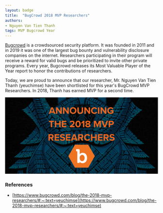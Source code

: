 ```yaml
---
layout: badge
title:  "BugCrowd 2018 MVP Researchers"
authors:
- Nguyen Van Tien Thanh
tags: MVP Bugcrowd Year
---
```

[Bugcrowd](https://www.bugcrowd.com/) is a crowdsourced security platform. It was founded in 2011 and in 2019 it was one of the largest bug bounty and vulnerability disclosure companies on the internet. Researchers participating in their program will receive a reward for valid bugs and be prioritized to invite other private programs. Every year, Bugcrowd releases its Most Valuable Player of the Year report to honor the contributions of researchers.

Today, we are proud to announce that our researcher, Mr. Nguyen Van Tien Thanh (yeuchimse) have been shortlisted for this year's BugCrowd MVP Researchers. In 2018, Thanh has earned MVP for a second time.

![mvp](/badges/images/bugcrowd-mvp-2018.png)

### References
- [https://www.bugcrowd.com/blog/the-2018-mvp-researchers/#:~:text=yeuchimse](https://www.bugcrowd.com/blog/the-2018-mvp-researchers/#:~:text=yeuchimse)